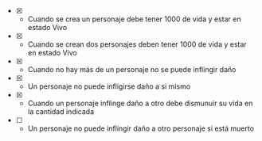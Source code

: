 - [x] - Cuando se crea un personaje debe tener 1000 de vida y estar en estado Vivo
- [x] - Cuando se crean dos personajes deben tener 1000 de vida y estar en estado Vivo
- [x] - Cuando no hay más de un personaje no se puede inflingir daño 
- [x] - Un personaje no puede infligirse daño a si mismo
- [x] - Cuando un personaje inflinge daño a otro debe dismunuir su vida en la cantidad indicada
- [ ] - Un personaje no puede inflingir daño a otro personaje si está muerto

